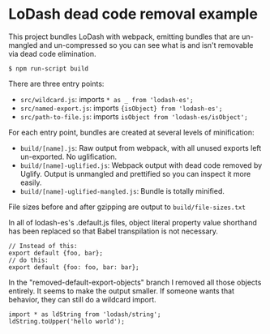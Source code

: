 # LoDash dead code removal example

This project bundles LoDash with webpack, emitting bundles that are un-mangled and un-compressed so you can see what is
and isn't removable via dead code elimination.

    $ npm run-script build

There are three entry points:

* `src/wildcard.js`: imports `* as _ from 'lodash-es';`
* `src/named-export.js`: imports `{isObject} from 'lodash-es';`
* `src/path-to-file.js`: imports `isObject from 'lodash-es/isObject';`

For each entry point, bundles are created at several levels of minification:

* `build/[name].js`: Raw output from webpack, with all unused exports left un-exported.  No uglification.
* `build/[name]-uglified.js`: Webpack output with dead code removed by Uglify.  Output is unmangled and prettified so you can inspect it more easily.
* `build/[name]-uglified-mangled.js`: Bundle is totally minified.

File sizes before and after gzipping are output to `build/file-sizes.txt`

In all of lodash-es's .default.js files, object literal property value shorthand has been replaced so that Babel transpilation is not necessary.

```
// Instead of this:
export default {foo, bar};
// do this:
export default {foo: foo, bar: bar};
```

In the "removed-default-export-objects" branch I removed all those objects entirely.  It seems to make the output smaller.
If someone wants that behavior, they can still do a wildcard import.

```
import * as ldString from 'lodash/string';
ldString.toUpper('hello world');
```
